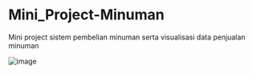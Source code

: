 # Mini_Project-Minuman
Mini project sistem pembelian minuman serta visualisasi data penjualan minuman

![image](https://user-images.githubusercontent.com/91016078/175555253-499216c0-4f1a-4bfe-b286-e2e54dfeb33b.png)

